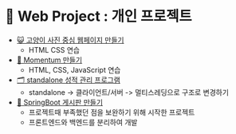 # 🥳 Web Project : 개인 프로젝트
- [😺 고양이 사진 중심 웹페이지 만들기](https://findkh.github.io/WebProject/hafa_photo_web/templated-visualize/index2.html) 
  - HTML CSS 연습
- [👊 Momentum 만들기](https://findkh.github.io/WebProject/ChromApp/index.html)
  - HTML, CSS, JavaScript 연습
- [🗂️ standalone 성적 관리 프로그램](https://github.com/findkh/WebProject/tree/main/grade-management)
  - standalone -> 클라이언트/서버 -> 멀티스레딩으로 구조로 변경하기
- [📝 SpringBoot 게시판 만들기](https://github.com/findkh/WebProject/tree/main/myproject)
  - 프로젝트때 부족했던 점을 보완하기 위해 시작한 프로젝트
  - 프론트엔드와 백엔드를 분리하여 개발